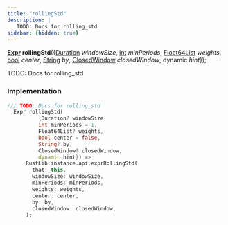 ```yaml
---
title: "rollingStd"
description: |
   TODO: Docs for rolling_std
sidebar: {hidden: true}
---
```

<span class="dart-code"><strong>[Expr] rollingStd</strong>({<span class="nobr">[Duration] <i>windowSize</i></span>, <span class="nobr">[int] <i>minPeriods</i></span>, <span class="nobr">[Float64List] <i>weights</i></span>, <span class="nobr">[bool] <i>center</i></span>, <span class="nobr">[String] <i>by</i></span>, <span class="nobr">[ClosedWindow] <i>closedWindow</i></span>, <span class="nobr">dynamic <i>hint</i></span>});</span>

 TODO: Docs for rolling_std
### Implementation
```dart
/// TODO: Docs for rolling_std
  Expr rollingStd(
          {Duration? windowSize,
          int minPeriods = 1,
          Float64List? weights,
          bool center = false,
          String? by,
          ClosedWindow? closedWindow,
          dynamic hint}) =>
      RustLib.instance.api.exprRollingStd(
        that: this,
        windowSize: windowSize,
        minPeriods: minPeriods,
        weights: weights,
        center: center,
        by: by,
        closedWindow: closedWindow,
      );
```

[Expr]: /reference/classes/expr/
[Duration]: https://api.flutter.dev/flutter/dart-core/Duration-class.html
[int]: https://api.flutter.dev/flutter/dart-core/int-class.html
[Float64List]: https://api.flutter.dev/flutter/dart-typed_data/Float64List-class.html
[bool]: https://api.flutter.dev/flutter/dart-core/bool-class.html
[String]: https://api.flutter.dev/flutter/dart-core/String-class.html
[ClosedWindow]: /reference/enums/closedwindow/